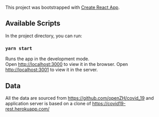 This project was bootstrapped with [Create React App](https://github.com/facebook/create-react-app).

## Available Scripts

In the project directory, you can run:

### `yarn start`

Runs the app in the development mode.<br />
Open [http://localhost:3000](http://localhost:3000) to view it in the browser.
Open [http://localhost:3001](http://localhost:3001) to view it in the server.

## Data
All the data are sourced from https://github.com/openZH/covid_19 and application server is based on a clone of https://covid19-rest.herokuapp.com/
